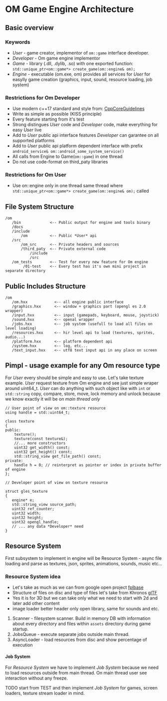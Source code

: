 # OM Game Engine Architecture
## Basic overview
### Keywords

  - *User* - game creator, implementor of ```om::game``` interface developer.
  - *Developer* - Om game engine implementor
  - *Game* - library (.dll, .dylib, .so) with one exported function:
  ```std::unique_ptr<om::game*> create_game(om::engine& om);```
  - *Engine* - executable (om.exe, om) provides all services for *User* for 
  easylly game creation (graphics, input, sound, resource loading, job system)
  
### Restrictions for Om Developer

  - Use modern c++17 standard and style from: [CppCoreGuidelines](https://github.com/isocpp/CppCoreGuidelines/blob/master/CppCoreGuidelines.md)
  - Write as simple as possible (KISS principle)
  - Every feature starting from it's test
  - Strong distingues *User* code and *Developer* code, make everything for
  easy *User* live
  - Add to *User* public api interface features *Developer* can garantee on all
  supported platforms
  - Add to *User* public api platform dependent interface with prefix 
  ```android_service& om::android_some_system_service()```
  - All calls from Engine to Game(```om::game```) in one thread 
  - Do not use code-format on third_paty libraries

### Restrictions for Om User

  - Use on::engine only in one thread same thread where 
  ```std::unique_ptr<om::game*> create_game(om::engine& om);``` called
  
  
## File System Structure

    /om
       /bin             <-- Public output for engine and tools binary
       /docs
       /include
           /om          <-- Public *User* api
       /src
           /om_src      <-- Private headers and sources
           /third_paty  <-- Private external code
               /include 
               /src
       /om_tests        <-- Test for every new feature for Om engine
            /01-test    <-- Every test has it's own mini project in separate directory

## Public Includes Structure

    /om
       /om.hxx            <-- all engine public interface
       /graphics.hxx      <-- window + graphics part (opengl es 2.0 wrapper)
       /input.hxx         <-- input (gamepads, keyboard, mouse, joystick)
       /sound.hxx         <-- openal wrapper
       /jobs.hxx          <-- job system (usefull to load all files on level loading)
       /resources.hxx     <-- hir level api to load (textures, sprites, audio...)
       /platform.hxx      <-- platform dependent api
       /system.hxx        <-- log, etc...
       /text_input.hxx    <-- utf8 text input api in any place on screen
   
   
## Pimpl - usage example for any Om resource type

For *User* every should be simple and easy to use. Let's take texture example.
*User* request texture from Om engine and see just simple wraper around
uint64_t. *User* can do anything with such object like with ```int``` or 
```std::string``` copy, compare, store, move, lock memory and unlock because 
we know exactly it will be on *main thread only*

    // User point of view on om::texture resource
    using handle = std::uint64_t;
    
    class texture
    {
    public:
        texture();
        texture(const texture&);
        //... more constructors
        uint32 get_width() const;
        uint32 get_height() const;
        std::string_view get_file_path() const;
    private:
        handle h = 0; // reinterpret as pointer or index in private buffer of engine
    };
    
    // Developer point of view on texture resource
    
    struct gles_texture
    {
       engine* e;
       std::string_view source_path;
       uint32 ref_counter;
       uint32 width;
       uint32 height;
       uint32 opengl_handle;
       // ... any data *Developer* need
    }   

## Resource System

First subsystem to implement in engine will be Resource System - async file 
loading and parse as textures, json, sprites, animations, sounds, music etc...

### Resource System idea

  - Let's take as much as we can from google open project [fplbase](https://opensource.google.com/projects/fplbase)
  - Structure of files on disc and type of files let's take from Khronos [glTF](https://github.com/KhronosGroup/glTF)
  - Yes it is for 3D but we can take only what we need to start with 2d and later add other content
  - image loader better header only open library, same for sounds and etc.
  
  1. Scanner - filesystem scanner. Build in memory DB with information about every directory and files within `assets` directory during game startup.
  2. JobsQueue - execute separate jobs outside main thread.
  3. AsyncLoader - load resources from disc and show percentage of execution

#### Job System

For *Resource System* we have to implement *Job System* because we need to load resources outside from main thread.
On main thread user see interaction without any freeze.


TODO start from TEST and then implement *Job System* for games, screen loaders, texture stream loader in mind.
